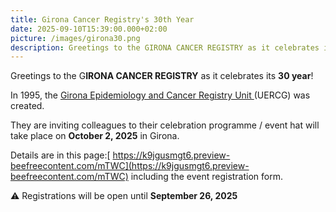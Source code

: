 ```yaml
---
title: Girona Cancer Registry's 30th Year
date: 2025-09-10T15:39:00.000+02:00
picture: /images/girona30.png
description: Greetings to the GIRONA CANCER REGISTRY as it celebrates its 30 year!
---
```

Greetings to the G**IRONA CANCER REGISTRY** as it celebrates its **30 year**!

In 1995, the [Girona Epidemiology and Cancer Registry Unit ](https://redecan.org/production/current/public/en/cancer-registries/12/registro-de-cancer-de-girona)(UERCG) was created.

They are inviting colleagues to their celebration programme / event hat will take place on **October 2, 2025** in Girona.

Details are in this page:[ https://k9jgusmgt6.preview-beefreecontent.com/mTWC](https://k9jgusmgt6.preview-beefreecontent.com/mTWC) including the event registration form.

⚠️ Registrations will be open until **September 26, 2025**
